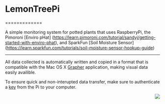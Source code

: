 # LemonTreePi 
=============

A simple monitoring system for potted plants that uses RaspberryPi, the Pimoroni [Enviro pHat] (https://learn.pimoroni.com/tutorial/sandyj/getting-started-with-enviro-phat), and SparkFun [Soil Moisture Sensor] (https://learn.sparkfun.com/tutorials/soil-moisture-sensor-hookup-guide)


----------------------

All data collected is automatically written and copied in a format that is compatible with the Mac OS X [Grapher](http://www.fusionmath.com/apple) application, making visual data easily availible.

To ensure quick and non-interupted data transfer, make sure to authenticate a [key](http://support.modwest.com/content/20/90/en/how-do-i-get-ssh-to-authenticate-me-via-publicprivate-keypairs-instead-of-by-password.html) from the Pi to your computer.

<p align="right"> 
  <img src="https://cloud.githubusercontent.com/assets/24979274/22262470/9b3d7c54-e236-11e6-800c-9a5fee420b1d.png"> 
</p>
